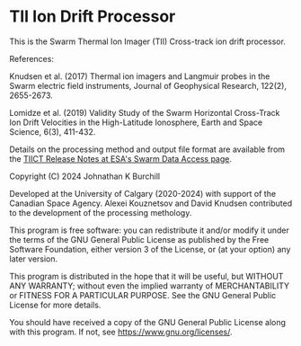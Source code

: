 # TII Ion Drift Processor

This is the Swarm Thermal Ion Imager (TII) Cross-track ion drift processor.

References:

Knudsen et al. (2017) Thermal ion imagers and Langmuir probes in the Swarm electric field instruments, Journal of Geophysical Research, 122(2), 2655-2673.

Lomidze et al. (2019) Validity Study of the Swarm Horizontal Cross-Track Ion Drift Velocities in the High-Latitude Ionosphere, Earth and Space Science, 6(3), 411-432.

Details on the processing method and output file format are available from the [TIICT Release Notes at ESA's Swarm Data Access page](https://swarm-diss.eo.esa.int/?do=download&file=swarm%2FAdvanced%2FPlasma_Data%2F2Hz_TII_Cross-track_Dataset%2FSW-RN-UoC-GS-004_TIICT_ReleaseNotes.ZIP).

Copyright (C) 2024   Johnathan K Burchill

Developed at the University of Calgary (2020-2024) with support of the Canadian Space Agency. 
Alexei Kouznetsov and David Knudsen contributed to the development of the processing methology.

This program is free software: you can redistribute it and/or modify
it under the terms of the GNU General Public License as published by
the Free Software Foundation, either version 3 of the License, or
(at your option) any later version.

This program is distributed in the hope that it will be useful,
but WITHOUT ANY WARRANTY; without even the implied warranty of
MERCHANTABILITY or FITNESS FOR A PARTICULAR PURPOSE.  See the
GNU General Public License for more details.

You should have received a copy of the GNU General Public License
along with this program.  If not, see <https://www.gnu.org/licenses/>.
